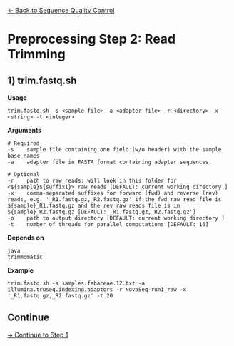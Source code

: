 [← Back to Sequence Quality Control](Step0.1_Sequence_Quality_Control.md)

# Preprocessing Step 2: Read Trimming

## 1) trim.fastq.sh

**Usage**
```
trim.fastq.sh -s <sample file> -a <adapter file> -r <directory> -x <string> -t <integer>
```

**Arguments**
```
# Required
-s    sample file containing one field (w/o header) with the sample base names
-a    adapter file in FASTA format containing adapter sequences

# Optional
-r    path to raw reads: will look in this folder for <${sample}${suffix1}> raw reads [DEFAULT: current working directory ]
-x    comma-separated suffixes for forward (fwd) and reverse (rev) reads, e.g. '_R1.fastq.gz,_R2.fastq.gz' if the fwd raw read file is ${sample}_R1.fastq.gz and the rev raw reads file is in ${sample}_R2.fastq.gz [DEFAULT:'_R1.fastq.gz,_R2.fastq.gz']
-o    path to output directory [DEFAULT: current working directory ]
-t    number of threads for parallel computations [DEFAULT: 16]
```

**Depends on**
```
java
trimmomatic
```


**Example**
```
trim.fastq.sh -s samples.fabaceae.12.txt -a illumina.truseq.indexing.adaptors -r NovaSeq-run1_raw -x '_R1.fastq.gz,_R2.fastq.gz' -t 20
```

## Continue
[➜ Continue to Step 1](Step1_Read_Mapping.md)
